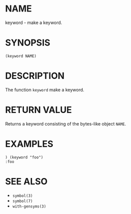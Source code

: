 # NAME
keyword - make a keyword.

# SYNOPSIS

    (keyword NAME)

# DESCRIPTION
The function `keyword` make a keyword.

# RETURN VALUE
Returns a keyword consisting of the bytes-like object `NAME`.

# EXAMPLES

    ) (keyword "foo")
    :foo

# SEE ALSO
- `symbol(3)`
- `symbol(7)`
- `with-gensyms(3)`
